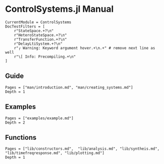# ControlSystems.jl Manual

```@meta
CurrentModule = ControlSystems
DocTestFilters = [
    r"StateSpace.+?\n"
    r"HeteroStateSpace.+?\n"
    r"TransferFunction.+?\n"
    r"DelayLtiSystem.+?\n"
    r"┌ Warning: Keyword argument hover.+\n.+" # remove next line as well
    r"\[ Info: Precompiling.+\n"
]
```

## Guide

```@contents
Pages = ["man/introduction.md", "man/creating_systems.md"]
Depth = 1
```

## Examples
```@contents
Pages = ["examples/example.md"]
Depth = 2
```

## Functions

```@contents
Pages = ["lib/constructors.md",  "lib/analysis.md", "lib/syntheis.md", "lib/timefreqresponse.md", "lib/plotting.md"]
Depth = 1
```
